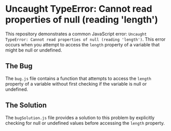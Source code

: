 # Uncaught TypeError: Cannot read properties of null (reading 'length')

This repository demonstrates a common JavaScript error: `Uncaught TypeError: Cannot read properties of null (reading 'length')`. This error occurs when you attempt to access the `length` property of a variable that might be null or undefined.

## The Bug

The `bug.js` file contains a function that attempts to access the `length` property of a variable without first checking if the variable is null or undefined.

## The Solution

The `bugSolution.js` file provides a solution to this problem by explicitly checking for null or undefined values before accessing the `length` property.
